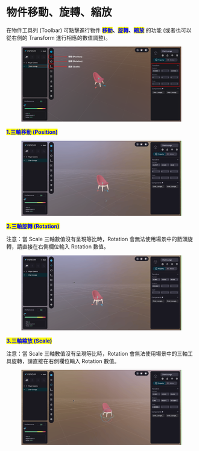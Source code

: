 # 物件移動、旋轉、縮放

在物件工具列 (Toolbar) 可點擊進行物件 <mark style="color:blue;">**移動**</mark>**、**<mark style="color:blue;">**旋轉**</mark>**、**<mark style="color:blue;">**縮放**</mark> 的功能 (或者也可以從右側的 Transform 進行相應的數值調整)。

<figure><img src="../../.gitbook/assets/Frame 112.png" alt=""><figcaption></figcaption></figure>



<mark style="color:blue;">**1.三軸移動 (Position)**</mark>

<figure><img src="../../.gitbook/assets/移動.gif" alt=""><figcaption></figcaption></figure>



<mark style="color:blue;">**2.三軸旋轉 (Rotation)**</mark>

注意：當 Scale 三軸數值沒有呈現等比時，Rotation 會無法使用場景中的箭頭旋轉，請直接在右側欄位輸入 Rotation 數值。

<figure><img src="../../.gitbook/assets/旋轉.gif" alt=""><figcaption></figcaption></figure>



<mark style="color:blue;">**3.三軸縮放 (Scale)**</mark>

注意：當 Scale 三軸數值沒有呈現等比時，Rotation 會無法使用場景中的三軸工具旋轉，請直接在右側欄位輸入 Rotation 數值。

<figure><img src="../../.gitbook/assets/縮放.gif" alt=""><figcaption></figcaption></figure>
